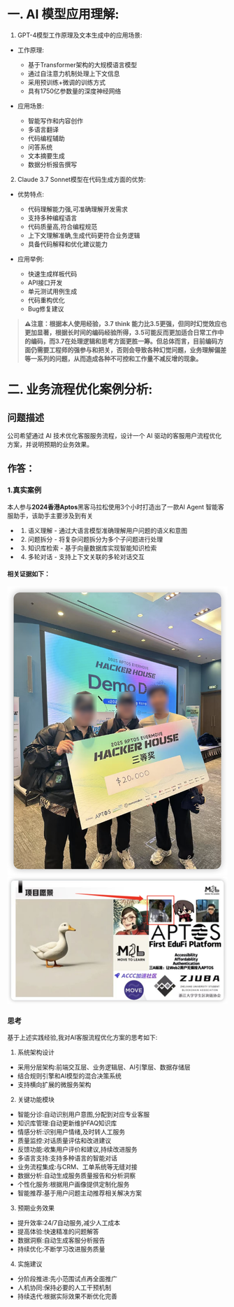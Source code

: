 # 一. AI 模型应用理解:

1. GPT-4模型工作原理及文本生成中的应用场景:
- 工作原理:
  - 基于Transformer架构的大规模语言模型
  - 通过自注意力机制处理上下文信息
  - 采用预训练+微调的训练方式
  - 具有1750亿参数量的深度神经网络

- 应用场景:
  - 智能写作和内容创作
  - 多语言翻译
  - 代码编程辅助
  - 问答系统
  - 文本摘要生成
  - 数据分析报告撰写

2. Claude 3.7 Sonnet模型在代码生成方面的优势:
- 优势特点:
  - 代码理解能力强,可准确理解开发需求
  - 支持多种编程语言
  - 代码质量高,符合编程规范
  - 上下文理解准确,生成代码更符合业务逻辑
  - 具备代码解释和优化建议能力

- 应用举例:
  - 快速生成样板代码
  - API接口开发
  - 单元测试用例生成
  - 代码重构优化
  - Bug修复建议

> **⚠️注意：根据本人使用经验，3.7 think 能力比3.5更强，但同时幻觉效应也更加显著，根据长时间的编码经验所得，3.5可能反而更加适合日常工作中的编码，而3.7在处理逻辑和思考方面更胜一筹。但总体而言，目前编码方面仍需要工程师的强参与和把关，否则会导致各种幻觉问题，业务理解偏差等一系列的问题，从而造成各种不可控和工作量不减反增的现象。**


# 二. 业务流程优化案例分析:

## 问题描述
公司希望通过 AI 技术优化客服服务流程，设计一个 AI 驱动的客服用户流程优化方案，并说明预期的业务效果。

## 作答：

### 1.真实案例
本人参与**2024香港Aptos**黑客马拉松使用3个小时打造出了一款AI Agent 智能客服助手，该助手主要涉及到有关
- 1. 语义理解 - 通过大语言模型准确理解用户问题的语义和意图
- 2. 问题拆分 - 将复杂问题拆分为多个子问题进行处理
- 3. 知识库检索 - 基于向量数据库实现智能知识检索
- 4. 多轮对话 - 支持上下文关联的多轮对话交互

#### **相关证据如下：**
![](images/pic1.jpg)
![](images/pic2.jpg)


### 思考

基于上述实践经验,我对AI客服流程优化方案的思考如下:

1. 系统架构设计
- 采用分层架构:前端交互层、业务逻辑层、AI引擎层、数据存储层
- 结合规则引擎和AI模型的混合决策系统
- 支持横向扩展的微服务架构

2. 关键功能模块
- 智能分诊:自动识别用户意图,分配到对应专业客服
- 知识库管理:自动更新维护FAQ知识库
- 情感分析:识别用户情绪,及时转人工服务
- 质量监控:对话质量评估和改进建议
- 反馈功能:收集用户评价和建议,持续改进服务
- 多语言支持:支持多种语言的智能对话
- 业务流程集成:与CRM、工单系统等无缝对接
- 数据分析:自动生成服务质量报告和分析洞察
- 个性化服务:根据用户画像提供定制化服务
- 智能推荐:基于用户问题主动推荐相关解决方案

3. 预期业务效果
- 提升效率:24/7自动服务,减少人工成本
- 提高体验:快速精准的问题解答
- 数据洞察:自动生成客服分析报告
- 持续优化:不断学习改进服务质量

4. 实施建议
- 分阶段推进:先小范围试点再全面推广
- 人机协同:保持必要的人工干预机制
- 持续迭代:根据实际效果不断优化完善